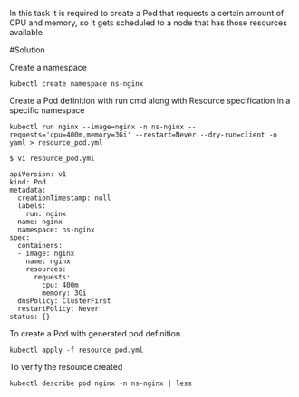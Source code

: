 In this task it is required to create a Pod that requests a certain amount of CPU and memory, so it gets scheduled to a node that has those resources available

#Solution

Create a namespace

```shell
kubectl create namespace ns-nginx
```

Create a Pod definition with run cmd along with Resource specification in a specific namespace

```shell
kubectl run nginx --image=nginx -n ns-nginx --requests='cpu=400m,memory=3Gi' --restart=Never --dry-run=client -o yaml > resource_pod.yml
```

```
$ vi resource_pod.yml

apiVersion: v1
kind: Pod
metadata:
  creationTimestamp: null
  labels:
    run: nginx
  name: nginx
  namespace: ns-nginx
spec:
  containers:
  - image: nginx
    name: nginx
    resources:
      requests:
        cpu: 400m
        memory: 3Gi
  dnsPolicy: ClusterFirst
  restartPolicy: Never
status: {}
```

To create a Pod with generated pod definition

```shell
kubectl apply -f resource_pod.yml
```

To verify the resource created

```shell
kubectl describe pod nginx -n ns-nginx | less
```
